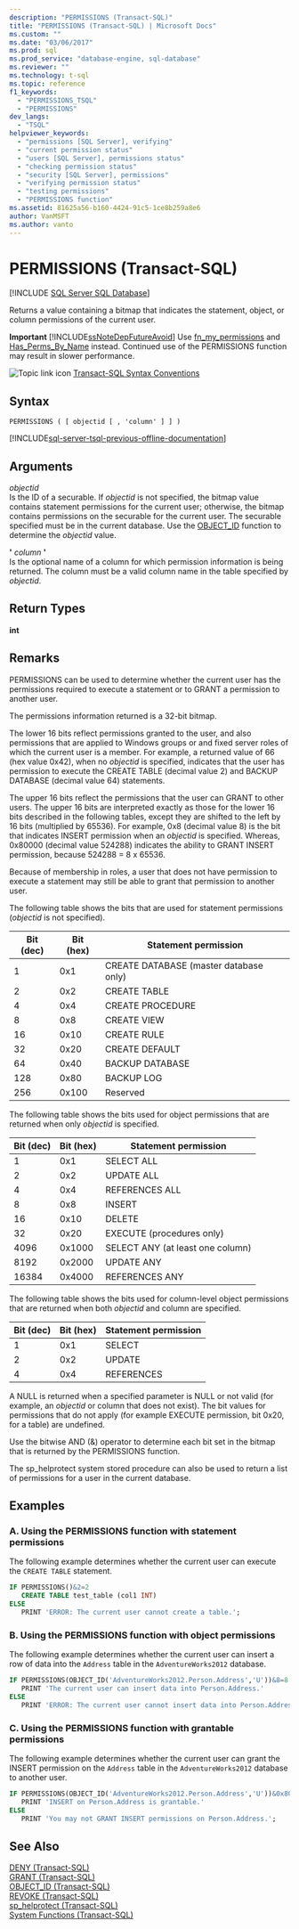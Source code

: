 ```yaml
---
description: "PERMISSIONS (Transact-SQL)"
title: "PERMISSIONS (Transact-SQL) | Microsoft Docs"
ms.custom: ""
ms.date: "03/06/2017"
ms.prod: sql
ms.prod_service: "database-engine, sql-database"
ms.reviewer: ""
ms.technology: t-sql
ms.topic: reference
f1_keywords: 
  - "PERMISSIONS_TSQL"
  - "PERMISSIONS"
dev_langs: 
  - "TSQL"
helpviewer_keywords: 
  - "permissions [SQL Server], verifying"
  - "current permission status"
  - "users [SQL Server], permissions status"
  - "checking permission status"
  - "security [SQL Server], permissions"
  - "verifying permission status"
  - "testing permissions"
  - "PERMISSIONS function"
ms.assetid: 81625a56-b160-4424-91c5-1ce8b259a8e6
author: VanMSFT
ms.author: vanto
---
```

# PERMISSIONS (Transact-SQL)
[!INCLUDE [SQL Server SQL Database](../../includes/applies-to-version/sql-asdb.md)]

  Returns a value containing a bitmap that indicates the statement, object, or column permissions of the current user.  
  
 **Important** [!INCLUDE[ssNoteDepFutureAvoid](../../includes/ssnotedepfutureavoid-md.md)] Use [fn_my_permissions](../../relational-databases/system-functions/sys-fn-my-permissions-transact-sql.md) and [Has_Perms_By_Name](../../t-sql/functions/has-perms-by-name-transact-sql.md) instead. Continued use of the PERMISSIONS function may result in slower performance.  
  
 ![Topic link icon](../../database-engine/configure-windows/media/topic-link.gif "Topic link icon") [Transact-SQL Syntax Conventions](../../t-sql/language-elements/transact-sql-syntax-conventions-transact-sql.md)  
  
## Syntax  
  
```syntaxsql
PERMISSIONS ( [ objectid [ , 'column' ] ] )  
```  
  
[!INCLUDE[sql-server-tsql-previous-offline-documentation](../../includes/sql-server-tsql-previous-offline-documentation.md)]

## Arguments
 *objectid*  
 Is the ID of a securable. If *objectid* is not specified, the bitmap value contains statement permissions for the current user; otherwise, the bitmap contains permissions on the securable for the current user. The securable specified must be in the current database. Use the [OBJECT_ID](../../t-sql/functions/object-id-transact-sql.md) function to determine the *objectid* value.  
  
 **'** *column* **'**  
 Is the optional name of a column for which permission information is being returned. The column must be a valid column name in the table specified by *objectid*.  
  
## Return Types  
 **int**  
  
## Remarks  
 PERMISSIONS can be used to determine whether the current user has the permissions required to execute a statement or to GRANT a permission to another user.  
  
 The permissions information returned is a 32-bit bitmap.  
  
 The lower 16 bits reflect permissions granted to the user, and also permissions that are applied to Windows groups or and fixed server roles of which the current user is a member. For example, a returned value of 66 (hex value 0x42), when no *objectid* is specified, indicates that the user has permission to execute the CREATE TABLE (decimal value 2) and BACKUP DATABASE (decimal value 64) statements.  
  
 The upper 16 bits reflect the permissions that the user can GRANT to other users. The upper 16 bits are interpreted exactly as those for the lower 16 bits described in the following tables, except they are shifted to the left by 16 bits (multiplied by 65536). For example, 0x8 (decimal value 8) is the bit that indicates INSERT permission when an *objectid* is specified. Whereas, 0x80000 (decimal value 524288) indicates the ability to GRANT INSERT permission, because 524288 = 8 x 65536.  
  
 Because of membership in roles, a user that does not have permission to execute a statement may still be able to grant that permission to another user.  
  
 The following table shows the bits that are used for statement permissions (*objectid* is not specified).  
  
|Bit (dec)|Bit (hex)|Statement permission|  
|-----------------|-----------------|--------------------------|  
|1|0x1|CREATE DATABASE (master database only)|  
|2|0x2|CREATE TABLE|  
|4|0x4|CREATE PROCEDURE|  
|8|0x8|CREATE VIEW|  
|16|0x10|CREATE RULE|  
|32|0x20|CREATE DEFAULT|  
|64|0x40|BACKUP DATABASE|  
|128|0x80|BACKUP LOG|  
|256|0x100|Reserved|  
  
 The following table shows the bits used for object permissions that are returned when only *objectid* is specified.  
  
|Bit (dec)|Bit (hex)|Statement permission|  
|-----------------|-----------------|--------------------------|  
|1|0x1|SELECT ALL|  
|2|0x2|UPDATE ALL|  
|4|0x4|REFERENCES ALL|  
|8|0x8|INSERT|  
|16|0x10|DELETE|  
|32|0x20|EXECUTE (procedures only)|  
|4096|0x1000|SELECT ANY (at least one column)|  
|8192|0x2000|UPDATE ANY|  
|16384|0x4000|REFERENCES ANY|  
  
 The following table shows the bits used for column-level object permissions that are returned when both *objectid* and column are specified.  
  
|Bit (dec)|Bit (hex)|Statement permission|  
|-----------------|-----------------|--------------------------|  
|1|0x1|SELECT|  
|2|0x2|UPDATE|  
|4|0x4|REFERENCES|  
  
 A NULL is returned when a specified parameter is NULL or not valid (for example, an *objectid* or column that does not exist). The bit values for permissions that do not apply (for example EXECUTE permission, bit 0x20, for a table) are undefined.  
  
 Use the bitwise AND (&) operator to determine each bit set in the bitmap that is returned by the PERMISSIONS function.  
  
 The sp_helprotect system stored procedure can also be used to return a list of permissions for a user in the current database.  
  
## Examples  
  
### A. Using the PERMISSIONS function with statement permissions  
 The following example determines whether the current user can execute the `CREATE TABLE` statement.  
  
```sql  
IF PERMISSIONS()&2=2  
   CREATE TABLE test_table (col1 INT)  
ELSE  
   PRINT 'ERROR: The current user cannot create a table.';  
```  
  
### B. Using the PERMISSIONS function with object permissions  
 The following example determines whether the current user can insert a row of data into the `Address` table in the `AdventureWorks2012` database.  
  
```sql  
IF PERMISSIONS(OBJECT_ID('AdventureWorks2012.Person.Address','U'))&8=8   
   PRINT 'The current user can insert data into Person.Address.'  
ELSE  
   PRINT 'ERROR: The current user cannot insert data into Person.Address.';  
```  
  
### C. Using the PERMISSIONS function with grantable permissions  
 The following example determines whether the current user can grant the INSERT permission on the `Address` table in the `AdventureWorks2012` database to another user.  
  
```sql  
IF PERMISSIONS(OBJECT_ID('AdventureWorks2012.Person.Address','U'))&0x80000=0x80000  
   PRINT 'INSERT on Person.Address is grantable.'  
ELSE  
   PRINT 'You may not GRANT INSERT permissions on Person.Address.';  
```  
  
## See Also  
 [DENY &#40;Transact-SQL&#41;](../../t-sql/statements/deny-transact-sql.md)   
 [GRANT &#40;Transact-SQL&#41;](../../t-sql/statements/grant-transact-sql.md)   
 [OBJECT_ID &#40;Transact-SQL&#41;](../../t-sql/functions/object-id-transact-sql.md)   
 [REVOKE &#40;Transact-SQL&#41;](../../t-sql/statements/revoke-transact-sql.md)   
 [sp_helprotect &#40;Transact-SQL&#41;](../../relational-databases/system-stored-procedures/sp-helprotect-transact-sql.md)   
 [System Functions &#40;Transact-SQL&#41;](../../relational-databases/system-functions/system-functions-category-transact-sql.md)  
  
  
